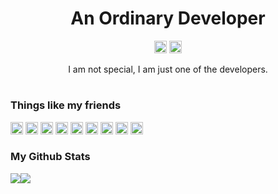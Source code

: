 <h1 align="center"">An Ordinary Developer</h1>
<p align="center"><a href="mailto:me@caphilox.me"><img src="https://camo.githubusercontent.com/92153fb7e691319265ce140485c7e7d23b535513eca8c60d4c7c0b0010861948/68747470733a2f2f736869656c64732e696f2f62616467652f2d652d2d6d61696c2d7265643f7374796c653d666f722d7468652d6261646765266c6f676f3d676d61696c266c6f676f436f6c6f723d666666266c6162656c436f6c6f723d333333" height="20px"></a> <a href="https://github.com/caphilox"><img src="https://camo.githubusercontent.com/c83d0229fb3b5dd982aadb5a817022dffd1bdfcff17e3f60ccd073d790d295ec/68747470733a2f2f736869656c64732e696f2f62616467652f2d4769746875622d3138313731373f7374796c653d666f722d7468652d6261646765266c6f676f3d676974687562266c6f676f436f6c6f723d666666266c6162656c436f6c6f723d333333" height="20px"></a></p>
<p align="center">I am not special, I am just one of the developers.</p>
<h1>
<h3>Things like my friends</h3>
<a href="https://php.net"><img src="https://camo.githubusercontent.com/47d9e9341ea5ad1ccdbb99eb3a353d3cd45c9ea6ec49eccc46ebff5c2d7b81c7/68747470733a2f2f696d672e736869656c64732e696f2f62616467652f2d5048502d3737374242343f7374796c653d666c61742d737175617265266c6f676f3d504850266c6f676f436f6c6f723d7768697465" height="20px"></a> <a href="https://android.com"><img src="https://camo.githubusercontent.com/0444a7430df441bc83268539198c10fb5c1e1cc37f642de063040e1f6d0e8e9b/68747470733a2f2f696d672e736869656c64732e696f2f62616467652f2d416e64726f69642d3344444338343f7374796c653d666c61742d737175617265266c6f676f3d416e64726f6964266c6f676f436f6c6f723d666666" height="20px"></a> <a href="https://html.com"><img src="https://camo.githubusercontent.com/cbcf1d56e7bab91c5a279e36b96e2c6d17f1983e88dc9177cb694e649c2fce62/68747470733a2f2f696d672e736869656c64732e696f2f62616467652f48544d4c2d4533344632363f7374796c653d666f722d7468652d6261646765266c6f676f3d68746d6c35266c6f676f436f6c6f723d666666" height="20px"></a> <a href="https://www.css3.com"><img src="https://camo.githubusercontent.com/284e856efb6c2a384ab721c64e6a5a7a30c2c57fade5f8737f0c16a93e25488c/68747470733a2f2f696d672e736869656c64732e696f2f62616467652f4353532d3135373242363f7374796c653d666f722d7468652d6261646765266c6f676f3d63737333266c6f676f436f6c6f723d666666" height="20px"></a> <a href="https://git-scm.com"><img src="https://camo.githubusercontent.com/561f3d4fd727fcca82984c91a65eca069ff34a435072158f6947c4ca52370eae/68747470733a2f2f696d672e736869656c64732e696f2f62616467652f2d4769742d4630353033323f7374796c653d666c61742d737175617265266c6f676f3d676974266c6f676f436f6c6f723d7768697465" height="20px"></a> <a href="https://cloudflare.com"><img src="https://camo.githubusercontent.com/7444e97fb1b7ac96beaa6d5e00d8256b6e043f163f33d7275a5c8fcd2b560311/68747470733a2f2f696d672e736869656c64732e696f2f62616467652f2d436c6f7564666c6172652d4633383032303f7374796c653d666c61742d737175617265266c6f676f3d436c6f7564666c617265266c6f676f436f6c6f723d7768697465" height="20px"></a> <a href="https://www.microsoft.com/en-us/edge"><img src="https://camo.githubusercontent.com/a9cd3f591f33d7fe823a22baebadaab85b772073628910b372d13d184ec60651/68747470733a2f2f696d672e736869656c64732e696f2f62616467652f2d4d6963726f736f66745f456467652d3065383764613f7374796c653d666c61742d737175617265266c6f676f3d4d6963726f736f66742045646765266c6f676f436f6c6f723d7768697465" height="20px"></a> <a href="https://adguard.com"><img src="https://camo.githubusercontent.com/a8f824492dddc5bf699b46be946e359ccb82a9a2318ed75ac03a7e80b03e32c8/68747470733a2f2f696d672e736869656c64732e696f2f62616467652f2d416447756172642d3638424337313f7374796c653d666c61742d737175617265266c6f676f3d41644775617264266c6f676f436f6c6f723d7768697465" height="20px"></a> <a href="https://discord.gg/sNubkKCH54"><img src="https://camo.githubusercontent.com/e10bd98f490e891489add30012f9721b5e1029b7543969868f43122c5d22b4cf/68747470733a2f2f696d672e736869656c64732e696f2f62616467652f444953434f52442d3865613165313f7374796c653d666f722d7468652d6261646765266c6f676f3d646973636f7264266c6f676f436f6c6f723d666666" height="20px"></a>
<h3>My Github Stats</h3>
<img src="https://github-readme-stats.vercel.app/api?username=caphilox&show_icons=true"><img src="https://github-readme-stats.vercel.app/api/top-langs/?username=caphilox&layout=compact">
